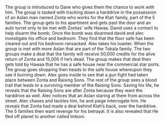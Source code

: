The group is introduced to Dane who gives them the chance to work with him. The group is tasked with tracking down a harddrive in the possession of an Aslan man named Zonta who works for the Klah family, part of the 5 families. The group gets to his apartment and gets past the door and an auto turret only to be met with Zontas' wife Hawaa. David uses a contact to help disarm the bomb. Once the bomb was disarmed david and alec investigate his office and bedroom. They find that the floor safe has been cleared out and his bedroom ransacked. Alex takes his toaster. When the group is met with more Aslan that are part of the Tokala family. The two groups make a deal that the family will receive 50,000 credits for the alive return of Zonta and 15,000 if he’s dead. The group makes that deal then gets told by Hawaa that he has a safe house near the commercial star ports. The group goes shopping then heads to the safe house whereupon they see it burning down. Alex goes inside to see that a gun fight had taken place between Zonta and Raising Sons. The rest of the group sees a blood trail that leads to a surviving member of the Raising Sons. Saving his life, he reveals that the Raising Sons are after Zonta because they want the harddrive as well. Alec notices that an Aslan staring at them from across the street. Alec chases and tackles him, he and paige interrogate him. He reveals that Zonta had made a deal behind Klah’s back, over the harddrive. The 5 families then want revenge for his betrayal. It is also revealed that He fled off planet to another called Imboni.